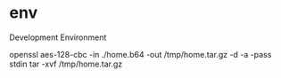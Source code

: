 env
===

Development Environment

openssl aes-128-cbc -in ./home.b64 -out /tmp/home.tar.gz -d -a -pass stdin
tar -xvf /tmp/home.tar.gz
